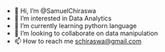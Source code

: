 - 👋 Hi, I’m @SamuelChiraswa
- 👀 I’m interested in Data Analytics
- 🌱 I’m currently learning pythorn language
- 💞️ I’m looking to collaborate on data manipulation
- 📫 How to reach me schiraswa@gmail.com

<!---
SamuelChiraswa/SamuelChiraswa is a ✨ special ✨ repository because its `README.md` (this file) appears on your GitHub profile.
You can click the Preview link to take a look at your changes.
--->
